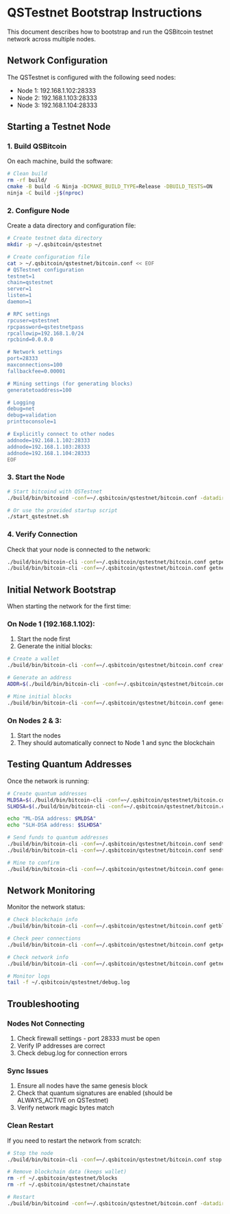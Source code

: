 # QSTestnet Bootstrap Instructions

This document describes how to bootstrap and run the QSBitcoin testnet network across multiple nodes.

## Network Configuration

The QSTestnet is configured with the following seed nodes:
- Node 1: 192.168.1.102:28333
- Node 2: 192.168.1.103:28333  
- Node 3: 192.168.1.104:28333

## Starting a Testnet Node

### 1. Build QSBitcoin

On each machine, build the software:

```bash
# Clean build
rm -rf build/
cmake -B build -G Ninja -DCMAKE_BUILD_TYPE=Release -DBUILD_TESTS=ON
ninja -C build -j$(nproc)
```

### 2. Configure Node

Create a data directory and configuration file:

```bash
# Create testnet data directory
mkdir -p ~/.qsbitcoin/qstestnet

# Create configuration file
cat > ~/.qsbitcoin/qstestnet/bitcoin.conf << EOF
# QSTestnet configuration
testnet=1
chain=qstestnet
server=1
listen=1
daemon=1

# RPC settings
rpcuser=qstestnet
rpcpassword=qstestnetpass
rpcallowip=192.168.1.0/24
rpcbind=0.0.0.0

# Network settings
port=28333
maxconnections=100
fallbackfee=0.00001

# Mining settings (for generating blocks)
generatetoaddress=100

# Logging
debug=net
debug=validation
printtoconsole=1

# Explicitly connect to other nodes
addnode=192.168.1.102:28333
addnode=192.168.1.103:28333
addnode=192.168.1.104:28333
EOF
```

### 3. Start the Node

```bash
# Start bitcoind with QSTestnet
./build/bin/bitcoind -conf=~/.qsbitcoin/qstestnet/bitcoin.conf -datadir=~/.qsbitcoin/qstestnet

# Or use the provided startup script
./start_qstestnet.sh
```

### 4. Verify Connection

Check that your node is connected to the network:

```bash
./build/bin/bitcoin-cli -conf=~/.qsbitcoin/qstestnet/bitcoin.conf getpeerinfo
./build/bin/bitcoin-cli -conf=~/.qsbitcoin/qstestnet/bitcoin.conf getnetworkinfo
```

## Initial Network Bootstrap

When starting the network for the first time:

### On Node 1 (192.168.1.102):

1. Start the node first
2. Generate the initial blocks:

```bash
# Create a wallet
./build/bin/bitcoin-cli -conf=~/.qsbitcoin/qstestnet/bitcoin.conf createwallet "miner"

# Generate an address
ADDR=$(./build/bin/bitcoin-cli -conf=~/.qsbitcoin/qstestnet/bitcoin.conf getnewaddress)

# Mine initial blocks
./build/bin/bitcoin-cli -conf=~/.qsbitcoin/qstestnet/bitcoin.conf generatetoaddress 101 $ADDR
```

### On Nodes 2 & 3:

1. Start the nodes
2. They should automatically connect to Node 1 and sync the blockchain

## Testing Quantum Addresses

Once the network is running:

```bash
# Create quantum addresses
MLDSA=$(./build/bin/bitcoin-cli -conf=~/.qsbitcoin/qstestnet/bitcoin.conf getnewaddress "" "bech32" "ml-dsa")
SLHDSA=$(./build/bin/bitcoin-cli -conf=~/.qsbitcoin/qstestnet/bitcoin.conf getnewaddress "" "bech32" "slh-dsa")

echo "ML-DSA address: $MLDSA"
echo "SLH-DSA address: $SLHDSA"

# Send funds to quantum addresses
./build/bin/bitcoin-cli -conf=~/.qsbitcoin/qstestnet/bitcoin.conf sendtoaddress $MLDSA 10.0
./build/bin/bitcoin-cli -conf=~/.qsbitcoin/qstestnet/bitcoin.conf sendtoaddress $SLHDSA 10.0

# Mine to confirm
./build/bin/bitcoin-cli -conf=~/.qsbitcoin/qstestnet/bitcoin.conf generatetoaddress 6 $ADDR
```

## Network Monitoring

Monitor the network status:

```bash
# Check blockchain info
./build/bin/bitcoin-cli -conf=~/.qsbitcoin/qstestnet/bitcoin.conf getblockchaininfo

# Check peer connections
./build/bin/bitcoin-cli -conf=~/.qsbitcoin/qstestnet/bitcoin.conf getpeerinfo | grep -E "addr|subver|bytessent|bytesrecv"

# Check network info
./build/bin/bitcoin-cli -conf=~/.qsbitcoin/qstestnet/bitcoin.conf getnetworkinfo

# Monitor logs
tail -f ~/.qsbitcoin/qstestnet/debug.log
```

## Troubleshooting

### Nodes Not Connecting

1. Check firewall settings - port 28333 must be open
2. Verify IP addresses are correct
3. Check debug.log for connection errors

### Sync Issues

1. Ensure all nodes have the same genesis block
2. Check that quantum signatures are enabled (should be ALWAYS_ACTIVE on QSTestnet)
3. Verify network magic bytes match

### Clean Restart

If you need to restart the network from scratch:

```bash
# Stop the node
./build/bin/bitcoin-cli -conf=~/.qsbitcoin/qstestnet/bitcoin.conf stop

# Remove blockchain data (keeps wallet)
rm -rf ~/.qsbitcoin/qstestnet/blocks
rm -rf ~/.qsbitcoin/qstestnet/chainstate

# Restart
./build/bin/bitcoind -conf=~/.qsbitcoin/qstestnet/bitcoin.conf -datadir=~/.qsbitcoin/qstestnet
```